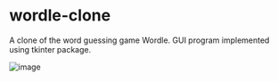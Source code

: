 # wordle-clone
A clone of the word guessing game Wordle. GUI program implemented using tkinter package.

![image](https://github.com/nguy0606/wordle-clone/assets/67575509/4067fdf5-1fe4-4af8-98df-1b96faae2a2b)
